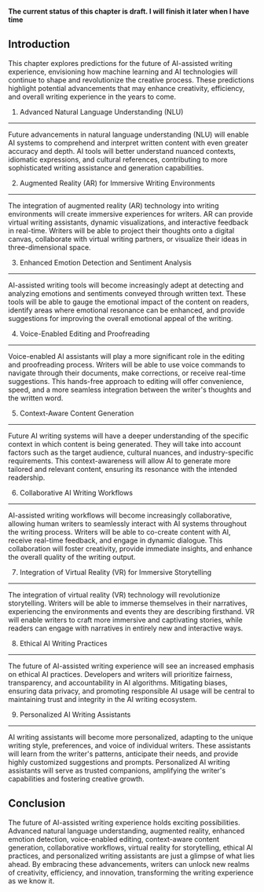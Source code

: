 **The current status of this chapter is draft. I will finish it later when I have time**

Introduction
------------

This chapter explores predictions for the future of AI-assisted writing experience, envisioning how machine learning and AI technologies will continue to shape and revolutionize the creative process. These predictions highlight potential advancements that may enhance creativity, efficiency, and overall writing experience in the years to come.

1. Advanced Natural Language Understanding (NLU)
------------------------------------------------

Future advancements in natural language understanding (NLU) will enable AI systems to comprehend and interpret written content with even greater accuracy and depth. AI tools will better understand nuanced contexts, idiomatic expressions, and cultural references, contributing to more sophisticated writing assistance and generation capabilities.

2. Augmented Reality (AR) for Immersive Writing Environments
------------------------------------------------------------

The integration of augmented reality (AR) technology into writing environments will create immersive experiences for writers. AR can provide virtual writing assistants, dynamic visualizations, and interactive feedback in real-time. Writers will be able to project their thoughts onto a digital canvas, collaborate with virtual writing partners, or visualize their ideas in three-dimensional space.

3. Enhanced Emotion Detection and Sentiment Analysis
----------------------------------------------------

AI-assisted writing tools will become increasingly adept at detecting and analyzing emotions and sentiments conveyed through written text. These tools will be able to gauge the emotional impact of the content on readers, identify areas where emotional resonance can be enhanced, and provide suggestions for improving the overall emotional appeal of the writing.

4. Voice-Enabled Editing and Proofreading
-----------------------------------------

Voice-enabled AI assistants will play a more significant role in the editing and proofreading process. Writers will be able to use voice commands to navigate through their documents, make corrections, or receive real-time suggestions. This hands-free approach to editing will offer convenience, speed, and a more seamless integration between the writer's thoughts and the written word.

5. Context-Aware Content Generation
-----------------------------------

Future AI writing systems will have a deeper understanding of the specific context in which content is being generated. They will take into account factors such as the target audience, cultural nuances, and industry-specific requirements. This context-awareness will allow AI to generate more tailored and relevant content, ensuring its resonance with the intended readership.

6. Collaborative AI Writing Workflows
-------------------------------------

AI-assisted writing workflows will become increasingly collaborative, allowing human writers to seamlessly interact with AI systems throughout the writing process. Writers will be able to co-create content with AI, receive real-time feedback, and engage in dynamic dialogue. This collaboration will foster creativity, provide immediate insights, and enhance the overall quality of the writing output.

7. Integration of Virtual Reality (VR) for Immersive Storytelling
-----------------------------------------------------------------

The integration of virtual reality (VR) technology will revolutionize storytelling. Writers will be able to immerse themselves in their narratives, experiencing the environments and events they are describing firsthand. VR will enable writers to craft more immersive and captivating stories, while readers can engage with narratives in entirely new and interactive ways.

8. Ethical AI Writing Practices
-------------------------------

The future of AI-assisted writing experience will see an increased emphasis on ethical AI practices. Developers and writers will prioritize fairness, transparency, and accountability in AI algorithms. Mitigating biases, ensuring data privacy, and promoting responsible AI usage will be central to maintaining trust and integrity in the AI writing ecosystem.

9. Personalized AI Writing Assistants
-------------------------------------

AI writing assistants will become more personalized, adapting to the unique writing style, preferences, and voice of individual writers. These assistants will learn from the writer's patterns, anticipate their needs, and provide highly customized suggestions and prompts. Personalized AI writing assistants will serve as trusted companions, amplifying the writer's capabilities and fostering creative growth.

Conclusion
----------

The future of AI-assisted writing experience holds exciting possibilities. Advanced natural language understanding, augmented reality, enhanced emotion detection, voice-enabled editing, context-aware content generation, collaborative workflows, virtual reality for storytelling, ethical AI practices, and personalized writing assistants are just a glimpse of what lies ahead. By embracing these advancements, writers can unlock new realms of creativity, efficiency, and innovation, transforming the writing experience as we know it.
